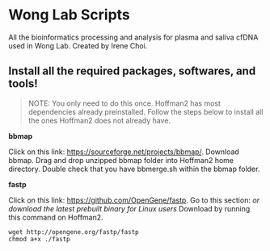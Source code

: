 # Wong Lab Scripts

All the bioinformatics processing and analysis for plasma and saliva cfDNA used in Wong Lab. Created by Irene Choi.


## Install all the required packages, softwares, and tools!

> NOTE:
>You only need to do this once. Hoffman2 has most dependencies already preinstalled. 
> Follow the steps below to install all the ones Hoffman2 does not already have.

**bbmap**

Click on this link: https://sourceforge.net/projects/bbmap/.
Download bbmap.
Drag and drop unzipped bbmap folder into Hoffman2 home directory.
Double check that you have bbmerge.sh within the bbmap folder.

**fastp**

Click on this link: https://github.com/OpenGene/fastp.
Go to this section: *or download the latest prebuilt binary for Linux users*
Download by running this command on Hoffman2.
```
wget http://opengene.org/fastp/fastp
chmod a+x ./fastp
```
